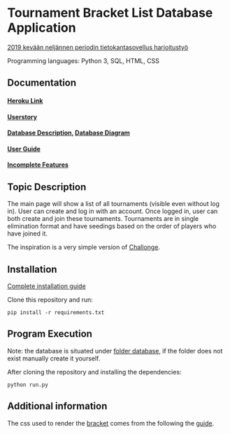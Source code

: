 # Tournament Bracket List Database Application

[2019 kevään neljännen periodin tietokantasovellus harjoitustyö](https://materiaalit.github.io/tsoha-19/)

Programming languages: Python 3, SQL, HTML, CSS

## Documentation

#### [Heroku Link](https://wenlei-dai-rankkauslista-tsoha.herokuapp.com/)
#### [Userstory](https://github.com/rescawen/Wenlei-Dai-Rankkauslista-Tsoha/blob/master/documentation/userstory.md)
#### [Database Description](https://github.com/rescawen/Wenlei-Dai-Rankkauslista-Tsoha/blob/master/documentation/databasedescription.md), [Database Diagram](https://raw.githubusercontent.com/rescawen/Wenlei-Dai-Rankkauslista-Tsoha/master/documentation/pictures/tsohatietokantakaaviofinal.jpg)
#### [User Guide](https://github.com/rescawen/Wenlei-Dai-Rankkauslista-Tsoha/blob/master/documentation/userguide.md)
#### [Incomplete Features](https://github.com/rescawen/Wenlei-Dai-Rankkauslista-Tsoha/blob/master/documentation/incompletefeatures.md)

## Topic Description

The main page will show a list of all tournaments (visible even without log in). User can create and log in with an account. Once logged in, user can both create and join these tournaments. Tournaments are in single elimination format and have seedings based on the order of players who have joined it.

The inspiration is a very simple version of [Challonge](https://challonge.com/).

## Installation 
[Complete installation guide](https://github.com/rescawen/Wenlei-Dai-Rankkauslista-Tsoha/blob/master/documentation/installationguide.md)

Clone this repository and run:

`pip install -r requirements.txt`

## Program Execution

Note: the database is situated under [folder database](https://github.com/rescawen/Wenlei-Dai-Rankkauslista-Tsoha/blob/master/application/__init__.py#L11), if the folder does not exist manually create it yourself.

After cloning the repository and installing the dependencies: 

`python run.py`

## Additional information

The css used to render the [bracket](https://github.com/rescawen/Wenlei-Dai-Rankkauslista-Tsoha/blob/master/application/static/bracket.css) comes from the following the [guide](http://blog.krawaller.se/posts/exploring-a-css3-tournament-bracket/). 
